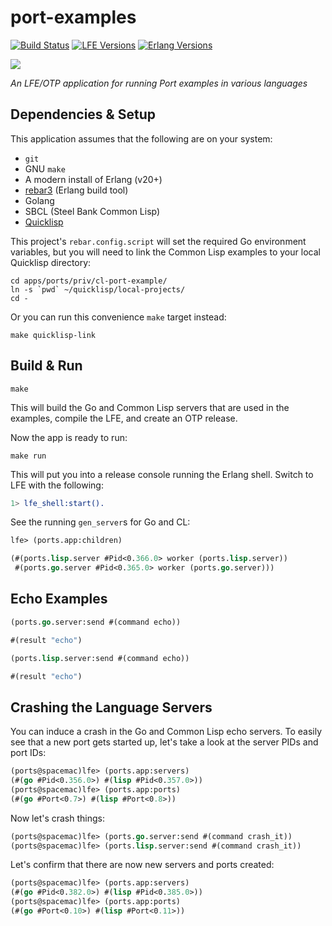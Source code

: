 # port-examples

[![Build Status][gh-actions-badge]][gh-actions] [![LFE Versions][lfe badge]][lfe] [![Erlang Versions][erlang badge]][versions]

[![][logo]][logo-large]

*An LFE/OTP application for running Port examples in various languages*

## Dependencies & Setup

This application assumes that the following are on your system:

* `git`
* GNU `make`
* A modern install of Erlang (v20+)
* [rebar3](https://www.rebar3.org/) (Erlang build tool)
* Golang
* SBCL (Steel Bank Common Lisp)
* [Quicklisp](https://www.quicklisp.org/beta/)

This project's `rebar.config.script` will set the required Go environment
variables, but you will need to link the Common Lisp examples to your local
Quicklisp directory:

```shell
cd apps/ports/priv/cl-port-example/
ln -s `pwd` ~/quicklisp/local-projects/
cd -
```

Or you can run this convenience `make` target instead:

```shell
make quicklisp-link
```

## Build & Run

```shell
make
```

This will build the Go and Common Lisp servers that are used in the examples, compile the LFE, and create an OTP release.

Now the app is ready to run:

```shell
make run
```

This will put you into a release console running the Erlang shell. Switch to LFE with the following:

```erlang
1> lfe_shell:start().
```

See the running `gen_server`s for Go and CL:

```lisp
lfe> (ports.app:children)
```

```lisp
(#(ports.lisp.server #Pid<0.366.0> worker (ports.lisp.server))
 #(ports.go.server #Pid<0.365.0> worker (ports.go.server)))
```

## Echo Examples

```lisp
(ports.go.server:send #(command echo))
```

```lisp
#(result "echo")
```

```lisp
(ports.lisp.server:send #(command echo))
```

```lisp
#(result "echo")
```

## Crashing the Language Servers

You can induce a crash in the Go and Common Lisp echo servers. To easily see that a new port gets started up, let's take a look at the server PIDs and port IDs:

```lisp
(ports@spacemac)lfe> (ports.app:servers)
(#(go #Pid<0.356.0>) #(lisp #Pid<0.357.0>))
(ports@spacemac)lfe> (ports.app:ports)
(#(go #Port<0.7>) #(lisp #Port<0.8>))
```

Now let's crash things:

```lisp
(ports@spacemac)lfe> (ports.go.server:send #(command crash_it))
(ports@spacemac)lfe> (ports.lisp.server:send #(command crash_it))
```

Let's confirm that there are now new servers and ports created:

```lisp
(ports@spacemac)lfe> (ports.app:servers)
(#(go #Pid<0.382.0>) #(lisp #Pid<0.385.0>))
(ports@spacemac)lfe> (ports.app:ports)
(#(go #Port<0.10>) #(lisp #Port<0.11>))
```

<!-- Named page links below: /-->

[logo]: priv/images/project-logo.png
[logo-large]: priv/images/project-logo-large.png
[gh-actions-badge]: https://github.com/lfex/port-examples/workflows/ci%2Fcd/badge.svg
[gh-actions]: https://github.com/lfex/port-examples/actions
[lfe]: https://github.com/rvirding/lfe
[lfe badge]: https://img.shields.io/badge/lfe-1.3.0-blue.svg
[erlang badge]: https://img.shields.io/badge/erlang-19%20to%2023-blue.svg
[versions]: https://github.com/lfex/port-examples/blob/master/.github/workflows/cicd.yml
